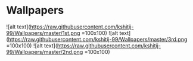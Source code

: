 # Wallpapers
![alt text](https://raw.githubusercontent.com/kshitij-99/Wallpapers/master/1st.png =100x100) 
![alt text](https://raw.githubusercontent.com/kshitij-99/Wallpapers/master/3rd.png =100x100)
![alt text](https://raw.githubusercontent.com/kshitij-99/Wallpapers/master/2nd.png =100x100)
